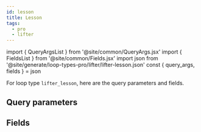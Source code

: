 ```yaml
---
id: lesson
title: Lesson
tags:
  - pro
  - lifter
---
```

import { QueryArgsList } from '@site/common/QueryArgs.jsx'
import { FieldsList } from '@site/common/Fields.jsx'
import json from '@site/generate/loop-types-pro/lifter/lifter-lesson.json'
const { query_args, fields } = json

For loop type `lifter_lesson`, here are the query parameters and fields.

## Query parameters

<QueryArgsList args={query_args} />

## Fields

<FieldsList fields={fields} />
